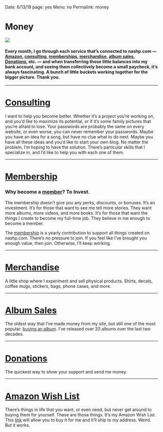 Date: 6/13/19
page: yes
Menu: no
Permalink: money

# Money

![][image-1]

#### Every month, I go through each service that’s connected to nashp.com — [Amazon][1], [consulting][2], [memberships][3], [merchandise][4], [album sales][5], [Donations][6], etc. — and when transferring those little balances into my bank account, and seeing them collectively become a small paycheck, it’s always fascinating. A bunch of little buckets working together for the bigger picture. Thank you.

---- 

# [Consulting][7]

I want to help you become better. Whether it’s a project you’re working on, and you’d like to maximize its potential, or if it’s some family pictures that you’re afraid to lose. Your passwords are probably the same on every website, or even worse, you can never remember your passwords. Maybe you have an idea for a song, but have no clue what to do next. Maybe you have all these ideas and you’d like to start your own blog. No matter the problem, I’m hoping to have the solution. There’s particular skills that I specialize in, and I’d like to help you with each one of them.

---- 

# [Membership][8]

### Why become a [member][9]? To Invest.

The membership doesn’t give you any perks, discounts, or bonuses. It’s an investment. It’s for those that want to see me tell more stories. They want more albums, more videos, and more books. It’s for those that want the things I create to become my full-time job. They believe in me enough to become a member.

The [membership][10] is a yearly contribution to support all things created on nashp.com. There’s no pressure to join. If you feel like I’ve brought you enough value, then join. Otherwise, I’ll keep working.

---- 

# [Merchandise][11]

A little shop where I experiment and sell physical products. Shirts, decals, coffee mugs, stickers, bags, phone cases, and more.

---- 

# [Album Sales][12]

The oldest way that I’ve made money from my site, but still one of the most popular: [buying an album][13]. I’ve released over 20 albums over the last two decades. 

---- 

# [Donations][14]

The quickest way to show your support and send me money.

---- 

# [Amazon Wish List][15]

There’s things in life that you want, or even need, but never get around to buying them for yourself. These are those things. It’s my Amazon Wish List. This [link][16] will allow you to buy it for me and it’ll ship to my address. Weird. But it works.


[1]:	https://www.amazon.com/hz/wishlist/ls/2TD5VY7SNQGK9?ref_=wl_share
[2]:	help
[3]:	member
[4]:	/shop
[5]:	/music
[6]:	https://www.paypal.me/nashpitre
[7]:	help
[8]:	https://nashp.memberful.com/checkout?plan=27836
[9]:	https://nashp.memberful.com/checkout?plan=27836
[10]:	https://nashp.memberful.com/checkout?plan=27836
[11]:	shop
[12]:	music
[13]:	music
[14]:	https://www.paypal.me/nashpitre
[15]:	https://www.amazon.com/hz/wishlist/ls/2TD5VY7SNQGK9?ref_=wl_share
[16]:	https://www.amazon.com/hz/wishlist/ls/2TD5VY7SNQGK9?ref_=wl_share

[image-1]:	https://i.imgur.com/u4jpHYb.png